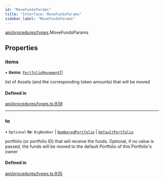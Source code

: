 ```yaml
---
id: "MoveFundsParams"
title: "Interface: MoveFundsParams"
sidebar_label: "MoveFundsParams"
---
```


[api/procedures/types](../../../../../modules/API/Procedures/Types/Types.md).MoveFundsParams

## Properties

### items

• **items**: [`PortfolioMovement`](../../../../Types/PortfolioMovement/PortfolioMovement.md)[]

list of Assets (and the corresponding token amounts) that will be moved

#### Defined in

[api/procedures/types.ts:939](https://github.com/PolymeshAssociation/polymesh-sdk/blob/07a4c5b0/src/api/procedures/types.ts#L939)

___

### to

• `Optional` **to**: `BigNumber` \| [`NumberedPortfolio`](../../../../../classes/API/Entities/NumberedPortfolio/NumberedPortfolio.md) \| [`DefaultPortfolio`](../../../../../classes/API/Entities/DefaultPortfolio/DefaultPortfolio.md)

portfolio (or portfolio ID) that will receive the funds. Optional, if no value is passed, the funds will be moved to the default Portfolio of this Portfolio's owner

#### Defined in

[api/procedures/types.ts:935](https://github.com/PolymeshAssociation/polymesh-sdk/blob/07a4c5b0/src/api/procedures/types.ts#L935)
